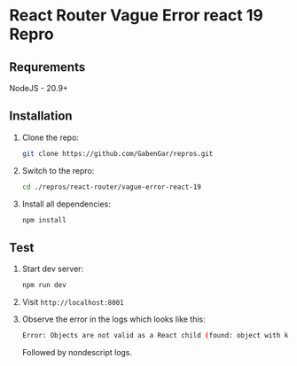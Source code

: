 # React Router Vague Error react 19 Repro

## Requrements

NodeJS - 20.9+

## Installation

1. Clone the repo:

   ```sh
   git clone https://github.com/GabenGar/repros.git
   ```

2. Switch to the repro:

   ```sh
   cd ./repros/react-router/vague-error-react-19
   ```

3. Install all dependencies:

   ```sh
   npm install
   ```

## Test

1. Start dev server:

   ```sh
   npm run dev
   ```

2. Visit `http://localhost:8001`

3. Observe the error in the logs which looks like this:

   ```sh
   Error: Objects are not valid as a React child (found: object with keys {$$typeof, type, key, ref, props, _owner, _store}). If you meant to render a collection of children, use an array instead.
   ```

   Followed by nondescript logs.
